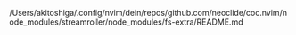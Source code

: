 /Users/akitoshiga/.config/nvim/dein/repos/github.com/neoclide/coc.nvim/node_modules/streamroller/node_modules/fs-extra/README.md